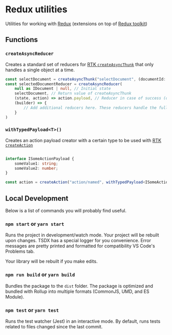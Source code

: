 # Redux utilities

Utilities for working with [Redux](https://redux.js.org/) (extensions on top of [Redux toolkit](https://redux-toolkit.js.org/))

## Functions

### `createAsyncReducer`

Creates a standard set of reducers for [RTK `createAsyncThunk`](https://redux-toolkit.js.org/api/createAsyncThunk) that only handles a single object at a time.

```typescript
const selectDocument = createAsyncThunk("selectDocument", (documentId: string) => fetch("/api/documents/"+documentId));
const selectedDocumentReducer = createAsyncReducer(
    null as IDocument | null, // Initial state
    selectDocument, // Return value of createAsyncThunk
    (state, action) => action.payload, // Reducer in case of success (defaults to replacing the state with the payload)
    (builder) => {
        // Add additional reducers here. These reducers handle the full state created by `createAsyncReducer`
    }
)
```

### `withTypedPayload<T>()`

Creates an action payload creator with a certain type to be used with [RTK `createAction`](https://redux-toolkit.js.org/api/createAction)

```typescript

interface ISomeActionPayload {
    someValue1: string;
    someValue2: number;
}

const action = createAction("action/named", withTypedPayload<ISomeActionPayload>());

```

## Local Development

Below is a list of commands you will probably find useful.

### `npm start` or `yarn start`

Runs the project in development/watch mode. Your project will be rebuilt upon changes. TSDX has a special logger for you convenience. Error messages are pretty printed and formatted for compatibility VS Code's Problems tab.

Your library will be rebuilt if you make edits.

### `npm run build` or `yarn build`

Bundles the package to the `dist` folder.
The package is optimized and bundled with Rollup into multiple formats (CommonJS, UMD, and ES Module).

### `npm test` or `yarn test`

Runs the test watcher (Jest) in an interactive mode.
By default, runs tests related to files changed since the last commit.
